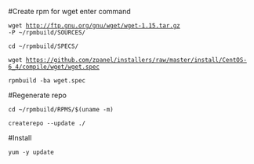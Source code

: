 #Create rpm for wget enter command

<code>wget http://ftp.gnu.org/gnu/wget/wget-1.15.tar.gz -P ~/rpmbuild/SOURCES/</code>

<code>cd ~/rpmbuild/SPECS/</code>

<code>wget https://github.com/zpanel/installers/raw/master/install/CentOS-6_4/compile/wget/wget.spec</code>

<code>rpmbuild -ba wget.spec</code>

#Regenerate repo

<code>cd ~/rpmbuild/RPMS/$(uname -m)</code>

<code>createrepo --update ./</code>

#Install 

<code>yum -y update</code>

